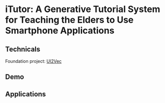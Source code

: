 # iTutor: A Generative Tutorial System for Teaching the Elders to Use Smartphone Applications

## Technicals

Foundation project: [UI2Vec](https://github.com/Motion115/UI-embeddings)

## Demo



## Applications

